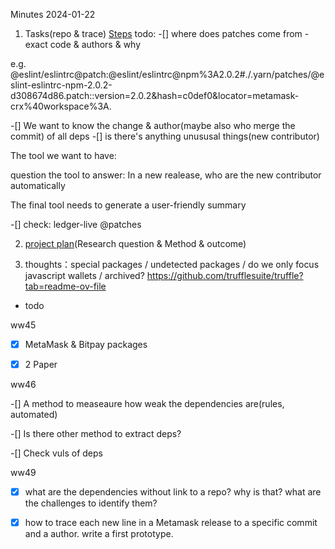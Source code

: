 Minutes 2024-01-22
1. Tasks(repo & trace) [Steps](./steps.md)
todo:
-[] where does patches come from - exact code & authors & why

e.g. @eslint/eslintrc@patch:@eslint/eslintrc@npm%3A2.0.2#./.yarn/patches/@eslint-eslintrc-npm-2.0.2-d308674d86.patch::version=2.0.2&hash=c0def0&locator=metamask-crx%40workspace%3A.

-[] We want to know the change & author(maybe also who merge the commit) of all deps
-[] is there's anything unususal things(new contributor)


The tool we want to have:

question the tool to answer: In a new realease, who are the new contributor automatically

The final tool needs to generate a user-friendly summary


-[] check: ledger-live @patches

2. [project plan](https://docs.google.com/document/d/1JD9PU_ABYeOvAUiEkuC1EpAFavDfiO8KOAz56Uu9TEI/edit?usp=sharing)(Research question & Method & outcome)

3. thoughts：special packages / undetected packages / do we only focus javascript wallets / archived?
https://github.com/trufflesuite/truffle?tab=readme-ov-file




- todo

ww45

-[x] MetaMask & Bitpay packages

-[x] 2 Paper 

ww46

-[] A method to measeaure how weak the dependencies are(rules, automated)

-[] Is there other method to extract deps?

-[] Check vuls of deps


ww49

-[x] what are the dependencies without link to a repo? why is that? what are the challenges to identify them?

-[x] how to trace each new line in a Metamask release to a specific commit and a author. write a first prototype.